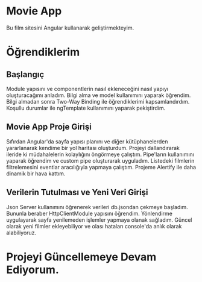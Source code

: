 # Movie App
Bu film sitesini Angular kullanarak geliştirmekteyim.

# Öğrendiklerim
## Başlangıç
Module yapısını ve componentlerin nasıl ekleneceğini nasıl yapıyı oluşturacağımı anladım.
Bilgi alma ve model kullanımını yaparak öğrendim.
Bilgi almadan sonra Two-Way Binding ile öğrendiklerimi kapsamlandırdım.
Koşullu durumlar ile ngTemplate kullanımını yaparak pekiştirdim.

## Movie App Proje Girişi
Sıfırdan Angular'da sayfa yapısı planını ve diğer kütüphanelerden yararlanarak kendime bir yol haritası oluşturdum.
Projeyi dallandırarak ileride ki müdahalelerin kolaylığını öngörmeye çalıştım.
Pipe'ların kullanımını yaparak öğrendim ve custom pipe oluşturarak uyguladım.
Listedeki filmlerin filtrelemesini eventlar aracılığıyla yapmaya çalıştım.
Projeme Alertify ile daha dinamik bir hava kattım.

## Verilerin Tutulması ve Yeni Veri Girişi
Json Server kullanımını öğrenerek verileri db.jsondan çekmeye başladım.
Bununla beraber HttpClientModule yapısını öğrendim.
Yönlendirme uygulayarak sayfa yenilemeden işlemler yapmaya olanak sağladım.
Güncel olarak yeni filmler ekleyebiliyor ve olası hataları console'da anlık olarak alabiliyoruz.


# Projeyi Güncellemeye Devam Ediyorum.
